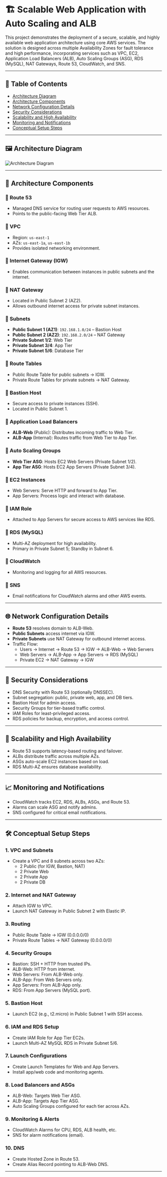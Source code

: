 # 🏗️ Scalable Web Application with Auto Scaling and ALB

This project demonstrates the deployment of a secure, scalable, and highly available web application architecture using core AWS services. The solution is designed across multiple Availability Zones for fault tolerance and high performance, incorporating services such as VPC, EC2, Application Load Balancers (ALB), Auto Scaling Groups (ASG), RDS (MySQL), NAT Gateways, Route 53, CloudWatch, and SNS.

---

## 📘 Table of Contents

- [Architecture Diagram](#architecture-diagram)
- [Architecture Components](#architecture-components)
- [Network Configuration Details](#network-configuration-details)
- [Security Considerations](#security-considerations)
- [Scalability and High Availability](#scalability-and-high-availability)
- [Monitoring and Notifications](#monitoring-and-notifications)
- [Conceptual Setup Steps](#conceptual-setup-steps)

---

## 🖼️ Architecture Diagram

![Architecture Diagram](architecture.png)

---

## 🧱 Architecture Components

### 🔹 Route 53
- Managed DNS service for routing user requests to AWS resources.
- Points to the public-facing Web Tier ALB.

### 🔹 VPC
- Region: `us-east-1`
- AZs: `us-east-1a`, `us-east-1b`
- Provides isolated networking environment.

### 🔹 Internet Gateway (IGW)
- Enables communication between instances in public subnets and the internet.

### 🔹 NAT Gateway
- Located in Public Subnet 2 (AZ2).
- Allows outbound internet access for private subnet instances.

### 🔹 Subnets
- **Public Subnet 1 (AZ1)**: `192.168.1.0/24` – Bastion Host  
- **Public Subnet 2 (AZ2)**: `192.168.2.0/24` – NAT Gateway  
- **Private Subnet 1/2**: Web Tier  
- **Private Subnet 3/4**: App Tier  
- **Private Subnet 5/6**: Database Tier

### 🔹 Route Tables
- Public Route Table for public subnets → IGW.
- Private Route Tables for private subnets → NAT Gateway.

### 🔹 Bastion Host
- Secure access to private instances (SSH).
- Located in Public Subnet 1.

### 🔹 Application Load Balancers
- **ALB-Web** (Public): Distributes incoming traffic to Web Tier.
- **ALB-App** (Internal): Routes traffic from Web Tier to App Tier.

### 🔹 Auto Scaling Groups
- **Web Tier ASG**: Hosts EC2 Web Servers (Private Subnet 1/2).
- **App Tier ASG**: Hosts EC2 App Servers (Private Subnet 3/4).

### 🔹 EC2 Instances
- Web Servers: Serve HTTP and forward to App Tier.
- App Servers: Process logic and interact with database.

### 🔹 IAM Role
- Attached to App Servers for secure access to AWS services like RDS.

### 🔹 RDS (MySQL)
- Multi-AZ deployment for high availability.
- Primary in Private Subnet 5; Standby in Subnet 6.

### 🔹 CloudWatch
- Monitoring and logging for all AWS resources.

### 🔹 SNS
- Email notifications for CloudWatch alarms and other AWS events.

---

## 🌐 Network Configuration Details

- **Route 53** resolves domain to ALB-Web.
- **Public Subnets** access internet via IGW.
- **Private Subnets** use NAT Gateway for outbound internet access.
- Traffic Flow:
  - Users → Internet → Route 53 → IGW → ALB-Web → Web Servers
  - Web Servers → ALB-App → App Servers → RDS (MySQL)
  - Private EC2 → NAT Gateway → IGW

---

## 🔐 Security Considerations

- DNS Security with Route 53 (optionally DNSSEC).
- Subnet segregation: public, private web, app, and DB tiers.
- Bastion Host for admin access.
- Security Groups for tier-based traffic control.
- IAM Roles for least-privileged access.
- RDS policies for backup, encryption, and access control.

---

## 🚀 Scalability and High Availability

- Route 53 supports latency-based routing and failover.
- ALBs distribute traffic across multiple AZs.
- ASGs auto-scale EC2 instances based on load.
- RDS Multi-AZ ensures database availability.

---

## 📈 Monitoring and Notifications

- CloudWatch tracks EC2, RDS, ALBs, ASGs, and Route 53.
- Alarms can scale ASG and notify admins.
- SNS configured for critical email notifications.

---

## 🛠️ Conceptual Setup Steps

### 1. **VPC and Subnets**
- Create a VPC and 8 subnets across two AZs:
  - 2 Public (for IGW, Bastion, NAT)
  - 2 Private Web
  - 2 Private App
  - 2 Private DB

### 2. **Internet and NAT Gateway**
- Attach IGW to VPC.
- Launch NAT Gateway in Public Subnet 2 with Elastic IP.

### 3. **Routing**
- Public Route Table → IGW (0.0.0.0/0)
- Private Route Tables → NAT Gateway (0.0.0.0/0)

### 4. **Security Groups**
- Bastion: SSH + HTTP from trusted IPs.
- ALB-Web: HTTP from internet.
- Web Servers: From ALB-Web only.
- ALB-App: From Web Servers only.
- App Servers: From ALB-App only.
- RDS: From App Servers (MySQL port).

### 5. **Bastion Host**
- Launch EC2 (e.g., t2.micro) in Public Subnet 1 with SSH access.

### 6. **IAM and RDS Setup**
- Create IAM Role for App Tier EC2s.
- Launch Multi-AZ MySQL RDS in Private Subnet 5/6.

### 7. **Launch Configurations**
- Create Launch Templates for Web and App Servers.
- Install app/web code and monitoring agents.

### 8. **Load Balancers and ASGs**
- ALB-Web: Targets Web Tier ASG.
- ALB-App: Targets App Tier ASG.
- Auto Scaling Groups configured for each tier across AZs.

### 9. **Monitoring & Alerts**
- CloudWatch Alarms for CPU, RDS, ALB health, etc.
- SNS for alarm notifications (email).

### 10. **DNS**
- Create Hosted Zone in Route 53.
- Create Alias Record pointing to ALB-Web DNS.

---

